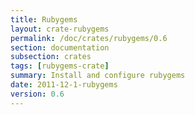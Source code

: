 ```yaml
---
title: Rubygems
layout: crate-rubygems
permalink: /doc/crates/rubygems/0.6
section: documentation
subsection: crates
tags: [rubygems-crate]
summary: Install and configure rubygems
date: 2011-12-1-rubygems
version: 0.6
---
```

